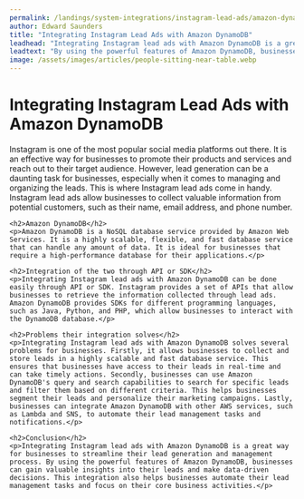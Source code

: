 ```yaml
---
permalink: /landings/system-integrations/instagram-lead-ads/amazon-dynamodb
author: Edward Saunders
title: "Integrating Instagram Lead Ads with Amazon DynamoDB"
leadhead: "Integrating Instagram lead ads with Amazon DynamoDB is a great way for businesses to streamline their lead generation and management process"
leadtext: "By using the powerful features of Amazon DynamoDB, businesses can gain valuable insights into their leads and make data-driven decisions. This integration also helps businesses automate their lead management tasks and focus on their core business activities."
image: /assets/images/articles/people-sitting-near-table.webp
---
```

<div class="arttext">
	<h1>Integrating Instagram Lead Ads with Amazon DynamoDB</h1>
	<p>Instagram is one of the most popular social media platforms out there. It is an effective way for businesses to promote their products and services and reach out to their target audience. However, lead generation can be a daunting task for businesses, especially when it comes to managing and organizing the leads. This is where Instagram lead ads come in handy. Instagram lead ads allow businesses to collect valuable information from potential customers, such as their name, email address, and phone number. </p>

	<h2>Amazon DynamoDB</h2>
	<p>Amazon DynamoDB is a NoSQL database service provided by Amazon Web Services. It is a highly scalable, flexible, and fast database service that can handle any amount of data. It is ideal for businesses that require a high-performance database for their applications.</p>

	<h2>Integration of the two through API or SDK</h2>
	<p>Integrating Instagram lead ads with Amazon DynamoDB can be done easily through API or SDK. Instagram provides a set of APIs that allow businesses to retrieve the information collected through lead ads. Amazon DynamoDB provides SDKs for different programming languages, such as Java, Python, and PHP, which allow businesses to interact with the DynamoDB database.</p>

	<h2>Problems their integration solves</h2>
	<p>Integrating Instagram lead ads with Amazon DynamoDB solves several problems for businesses. Firstly, it allows businesses to collect and store leads in a highly scalable and fast database service. This ensures that businesses have access to their leads in real-time and can take timely actions. Secondly, businesses can use Amazon DynamoDB's query and search capabilities to search for specific leads and filter them based on different criteria. This helps businesses segment their leads and personalize their marketing campaigns. Lastly, businesses can integrate Amazon DynamoDB with other AWS services, such as Lambda and SNS, to automate their lead management tasks and notifications.</p>

	<h2>Conclusion</h2>
	<p>Integrating Instagram lead ads with Amazon DynamoDB is a great way for businesses to streamline their lead generation and management process. By using the powerful features of Amazon DynamoDB, businesses can gain valuable insights into their leads and make data-driven decisions. This integration also helps businesses automate their lead management tasks and focus on their core business activities.</p>
</div>